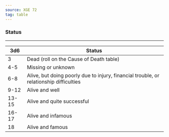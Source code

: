```yaml
---
source: XGE 72
tag: table
---
```


### Status
---
|3d6|Status|
|----|------------|
|3|Dead (roll on the Cause of Death table)|
|4-5|Missing or unknown|
|6-8|Alive, but doing poorly due to injury, financial trouble, or relationship difficulties|
|9-12|Alive and well|
|13-15|Alive and quite successful|
|16-17|Alive and infamous|
|18|Alive and famous|
